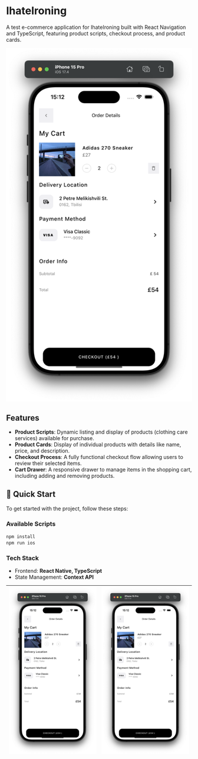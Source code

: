 # IhateIroning

A test e-commerce application for IhateIroning built with React Navigation and TypeScript, featuring product scripts, checkout process, and product cards.


![alt text](https://github.com/ainkhm/ihateironing/blob/main/.github/cover_1.png?raw=true)

## Features
- **Product Scripts**: Dynamic listing and display of products (clothing care services) available for purchase.
- **Product Cards**: Display of individual products with details like name, price, and description.
- **Checkout Process**: A fully functional checkout flow allowing users to review their selected items.
- **Cart Drawer**: A responsive drawer to manage items in the shopping cart, including adding and removing products.

## 🚀 Quick Start
To get started with the project, follow these steps:


### Available Scripts
```sh
npm install
npm run ios
```

### Tech Stack
- Frontend: **React Native, TypeScript**
- State Management: **Context API**


|![](https://github.com/ainkhm/ihateironing/blob/main/.github/cover_1.png?raw=true)|![](https://github.com/ainkhm/ihateironing/blob/main/.github/cover_1.png?raw=true)|
|:-:|:-:|
